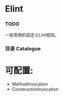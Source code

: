 # Elint
### TODO

一些常用的自定义Lint规则。

### 目录 Catalogue

# 可配置:
- MethodInvocation
- ConstructionInvocation


